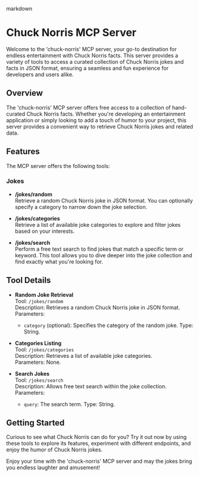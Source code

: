 markdown
# Chuck Norris MCP Server

Welcome to the 'chuck-norris' MCP server, your go-to destination for endless entertainment with Chuck Norris facts. This server provides a variety of tools to access a curated collection of Chuck Norris jokes and facts in JSON format, ensuring a seamless and fun experience for developers and users alike.

## Overview

The 'chuck-norris' MCP server offers free access to a collection of hand-curated Chuck Norris facts. Whether you're developing an entertainment application or simply looking to add a touch of humor to your project, this server provides a convenient way to retrieve Chuck Norris jokes and related data.

## Features

The MCP server offers the following tools:

### Jokes

- **/jokes/random**  
  Retrieve a random Chuck Norris joke in JSON format. You can optionally specify a category to narrow down the joke selection.

- **/jokes/categories**  
  Retrieve a list of available joke categories to explore and filter jokes based on your interests.

- **/jokes/search**  
  Perform a free text search to find jokes that match a specific term or keyword. This tool allows you to dive deeper into the joke collection and find exactly what you're looking for.

## Tool Details

- **Random Joke Retrieval**  
  Tool: `/jokes/random`  
  Description: Retrieves a random Chuck Norris joke in JSON format.  
  Parameters:  
    - `category` (optional): Specifies the category of the random joke. Type: String.

- **Categories Listing**  
  Tool: `/jokes/categories`  
  Description: Retrieves a list of available joke categories.  
  Parameters: None.

- **Search Jokes**  
  Tool: `/jokes/search`  
  Description: Allows free text search within the joke collection.  
  Parameters:  
    - `query`: The search term. Type: String.

## Getting Started

Curious to see what Chuck Norris can do for you? Try it out now by using these tools to explore its features, experiment with different endpoints, and enjoy the humor of Chuck Norris jokes.

Enjoy your time with the 'chuck-norris' MCP server and may the jokes bring you endless laughter and amusement!